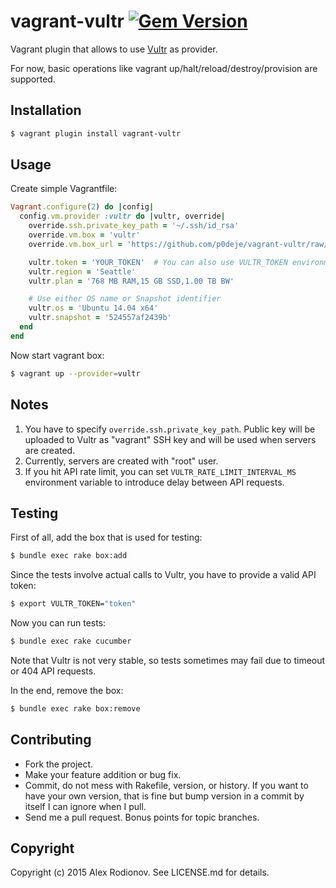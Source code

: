 vagrant-vultr [![Gem Version](https://badge.fury.io/rb/vagrant-vultr.svg)](http://badge.fury.io/rb/vagrant-vultr)
============

Vagrant plugin that allows to use [Vultr](https://vultr.com/) as provider.

For now, basic operations like vagrant up/halt/reload/destroy/provision are supported.

Installation
------------

```bash
$ vagrant plugin install vagrant-vultr
```

Usage
-----

Create simple Vagrantfile:

```ruby
Vagrant.configure(2) do |config|
  config.vm.provider :vultr do |vultr, override|
    override.ssh.private_key_path = '~/.ssh/id_rsa'
    override.vm.box = 'vultr'
    override.vm.box_url = 'https://github.com/p0deje/vagrant-vultr/raw/master/box/vultr.box'

    vultr.token = 'YOUR_TOKEN'  # You can also use VULTR_TOKEN environment variable
    vultr.region = 'Seattle'
    vultr.plan = '768 MB RAM,15 GB SSD,1.00 TB BW'

    # Use either OS name or Snapshot identifier
    vultr.os = 'Ubuntu 14.04 x64'
    vultr.snapshot = '524557af2439b'
  end
end
```

Now start vagrant box:

```bash
$ vagrant up --provider=vultr
```

Notes
-----

1. You have to specify `override.ssh.private_key_path`. Public key will be uploaded to Vultr as "vagrant" SSH key and will be used when servers are created.
2. Currently, servers are created with "root" user.
3. If you hit API rate limit, you can set `VULTR_RATE_LIMIT_INTERVAL_MS` environment variable to introduce delay between API requests.

Testing
-------

First of all, add the box that is used for testing:

```bash
$ bundle exec rake box:add
```

Since the tests involve actual calls to Vultr, you have to provide a valid API token:

```bash
$ export VULTR_TOKEN="token"
```

Now you can run tests:

```bash
$ bundle exec rake cucumber
```

Note that Vultr is not very stable, so tests sometimes may fail due to timeout or 404 API requests.

In the end, remove the box:

```bash
$ bundle exec rake box:remove
```

Contributing
------------

* Fork the project.
* Make your feature addition or bug fix.
* Commit, do not mess with Rakefile, version, or history. If you want to have your own version, that is fine but bump version in a commit by itself I can ignore when I pull.
* Send me a pull request. Bonus points for topic branches.

Copyright
---------

Copyright (c) 2015 Alex Rodionov. See LICENSE.md for details.
